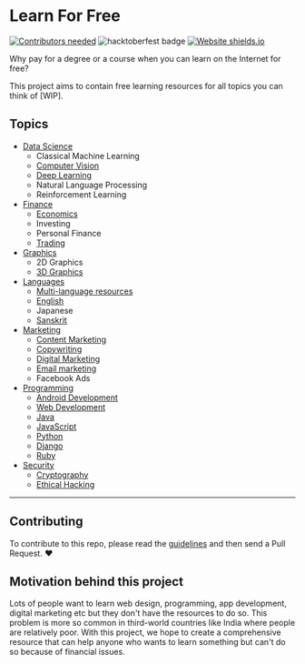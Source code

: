 # Learn For Free

[![Contributors needed](https://img.shields.io/badge/contributors-needed-yellow.svg)](CONTRIBUTING.md) ![hacktoberfest badge](https://img.shields.io/github/hacktoberfest/2019/aviaryan/learn-for-free)  [![Website shields.io](https://img.shields.io/website-up-down-green-red/http/shields.io.svg)](https://shreyateeza.github.io/learn-for-free/)

Why pay for a degree or a course when you can learn on the Internet for free? 

This project aims to contain free learning resources for all topics you can think of [WIP]. 

## Topics

* [Data Science](data_science.md)
	* Classical Machine Learning
	* [Computer Vision](data_science.md#computer-vision)
	* [Deep Learning](data_science.md#deep-learning)
	* Natural Language Processing
	* Reinforcement Learning
* [Finance](finance.md)
	* [Economics](finance.md#economics)
	* Investing
	* Personal Finance
	* [Trading](finance.md#trading)
* [Graphics](graphics.md)
	* 2D Graphics
	* [3D Graphics](graphics.md#3d-graphics)
* [Languages](languages.md)
	* [Multi-language resources](languages.md#multi)
	* [English](languages.md#english)
	* Japanese
	* [Sanskrit](languages.md#sanskrit)
* [Marketing](marketing.md)
	* [Content Marketing](marketing.md#content-marketing)
	* [Copywriting](marketing.md#copywriting)
	* [Digital Marketing](marketing.md#digital-marketing)
	* [Email marketing](marketing.md#email-marketing)
	* Facebook Ads
* [Programming](programming.md)
	* [Android Development](programming.md#android-development)
	* [Web Development](programming.md#web-development)
	* [Java](programming.md#java)
	* [JavaScript](programming.md#javascript)
	* [Python](programming.md#python)
	* [Django](programming.md#django)
	* [Ruby](programming.md#ruby)
* [Security](security.md)
	* [Cryptography](security.md#cryptography)
	* [Ethical Hacking](security.md#ethical-hacking)

------

## Contributing

To contribute to this repo, please read the [guidelines](CONTRIBUTING.md) and then send a Pull Request. ❤️

## Motivation behind this project

Lots of people want to learn web design, programming, app development, digital marketing etc but they don't have the resources to do so. This problem is more so common in third-world countries like India where people are relatively poor. With this project, we hope to create a comprehensive resource that can help anyone who wants to learn something but can't do so because of financial issues.
